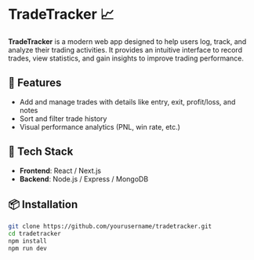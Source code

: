 # TradeTracker 📈

**TradeTracker** is a modern web app designed to help users log, track, and analyze their trading activities. It provides an intuitive interface to record trades, view statistics, and gain insights to improve trading performance.

## 🔧 Features
- Add and manage trades with details like entry, exit, profit/loss, and notes
- Sort and filter trade history
- Visual performance analytics (PNL, win rate, etc.)

## 🚀 Tech Stack
- **Frontend**: React / Next.js
- **Backend**: Node.js / Express / MongoDB

## 📦 Installation
```bash
git clone https://github.com/yourusername/tradetracker.git
cd tradetracker
npm install
npm run dev
